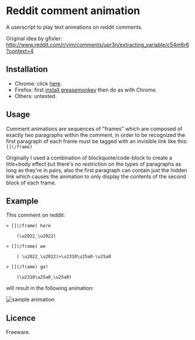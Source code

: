 # Reddit comment animation

A userscript to play text animations on reddit comments.

Original idea by gfixler: http://www.reddit.com/r/vim/comments/upr3n/extracting_variable/c54m6r6?context=4

## Installation

* Chrome: click [here](https://github.com/git2samus/reddit-comment-animation/raw/master/reddit-comment-animation.user.js).
* Firefox: first [install greasemonkey](https://addons.mozilla.org/en-US/firefox/addon/greasemonkey/) then do as with Chrome.
* Others: untested.

## Usage

Comment animations are sequences of "frames" which are composed of exactly two paragraphs within the comment, in order to be recognized the first paragraph of each frame must be tagged with an invisible link like this: `[](/frame)`

Originally I used a combination of blockquote/code-block to create a title+body effect but there's no restriction on the types of paragraphs as long as they're in pairs, also the first paragraph can contain just the hidden link which causes the animation to only display the contents of the second block of each frame.

## Example

This comment on reddit:

```
> [](/frame) here

    (\u2022_\u2022)

> [](/frame) we

    ( \u2022_\u2022)>\u2310\u25a0-\u25a0

> [](/frame) go!

    (\u2310\u25a0_\u25a0)
```

will result in the following animation:

<img src="https://github.com/downloads/git2samus/reddit-comment-animation/example.gif" alt="sample animation" />

## Licence

Freeware.
